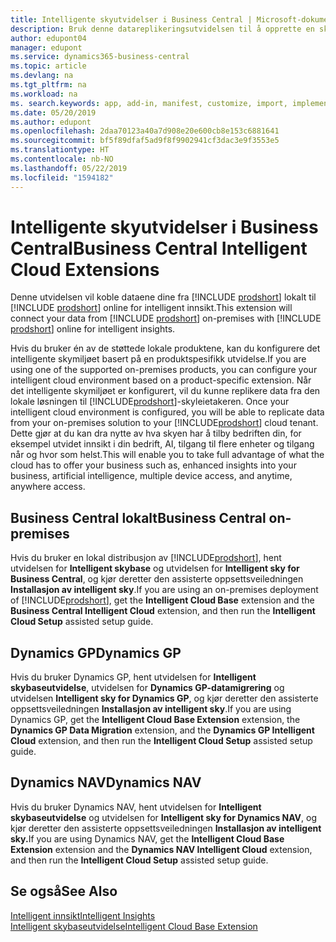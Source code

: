 ```yaml
---
title: Intelligente skyutvidelser i Business Central | Microsoft-dokumentasjon
description: Bruk denne datareplikeringsutvidelsen til å opprette en skykopi av dataene, slik at du er koblet til den intelligente skyen.
author: edupont04
manager: edupont
ms.service: dynamics365-business-central
ms.topic: article
ms.devlang: na
ms.tgt_pltfrm: na
ms.workload: na
ms. search.keywords: app, add-in, manifest, customize, import, implement
ms.date: 05/20/2019
ms.author: edupont
ms.openlocfilehash: 2daa70123a40a7d908e20e600cb8e153c6881641
ms.sourcegitcommit: bf5f89dfaf5ad9f8f9902941cf3dac3e9f3553e5
ms.translationtype: HT
ms.contentlocale: nb-NO
ms.lasthandoff: 05/22/2019
ms.locfileid: "1594182"
---
```

# <a name="business-central-intelligent-cloud-extensions"></a><span data-ttu-id="3e000-103">Intelligente skyutvidelser i Business Central</span><span class="sxs-lookup"><span data-stu-id="3e000-103">Business Central Intelligent Cloud Extensions</span></span>

<span data-ttu-id="3e000-104">Denne utvidelsen vil koble dataene dine fra [!INCLUDE [prodshort](includes/prodshort.md)] lokalt til [!INCLUDE [prodshort](includes/prodshort.md)] online for intelligent innsikt.</span><span class="sxs-lookup"><span data-stu-id="3e000-104">This extension will connect your data from [!INCLUDE [prodshort](includes/prodshort.md)] on-premises with [!INCLUDE [prodshort](includes/prodshort.md)] online for intelligent insights.</span></span>  

<span data-ttu-id="3e000-105">Hvis du bruker én av de støttede lokale produktene, kan du konfigurere det intelligente skymiljøet basert på en produktspesifikk utvidelse.</span><span class="sxs-lookup"><span data-stu-id="3e000-105">If you are using one of the supported on-premises products, you can configure your intelligent cloud environment based on a product-specific extension.</span></span><span data-ttu-id="3e000-106"> Når det intelligente skymiljøet er konfigurert, vil du kunne replikere data fra den lokale løsningen til [!INCLUDE[prodshort](includes/prodshort.md)]-skyleietakeren.</span><span class="sxs-lookup"><span data-stu-id="3e000-106"> Once your intelligent cloud environment is configured, you will be able to replicate data from your on-premises solution to your [!INCLUDE[prodshort](includes/prodshort.md)] cloud tenant.</span></span> <span data-ttu-id="3e000-107">Dette gjør at du kan dra nytte av hva skyen har å tilby bedriften din, for eksempel utvidet innsikt i din bedrift, AI, tilgang til flere enheter og tilgang når og hvor som helst.</span><span class="sxs-lookup"><span data-stu-id="3e000-107">This will enable you to take full advantage of what the cloud has to offer your business such as, enhanced insights into your business, artificial intelligence, multiple device access, and anytime, anywhere access.</span></span>  

## <a name="business-central-on-premises"></a><span data-ttu-id="3e000-108">Business Central lokalt</span><span class="sxs-lookup"><span data-stu-id="3e000-108">Business Central on-premises</span></span>
<span data-ttu-id="3e000-109">Hvis du bruker en lokal distribusjon av [!INCLUDE[prodshort](includes/prodshort.md)], hent utvidelsen for **Intelligent skybase** og utvidelsen for **Intelligent sky for Business Central**, og kjør deretter den assisterte oppsettsveiledningen **Installasjon av intelligent sky**.</span><span class="sxs-lookup"><span data-stu-id="3e000-109">If you are using an on-premises deployment of [!INCLUDE[prodshort](includes/prodshort.md)], get the **Intelligent Cloud Base** extension and the **Business Central Intelligent Cloud** extension, and then run the **Intelligent Cloud Setup** assisted setup guide.</span></span>  

## <a name="dynamics-gp"></a><span data-ttu-id="3e000-110">Dynamics GP</span><span class="sxs-lookup"><span data-stu-id="3e000-110">Dynamics GP</span></span>
<span data-ttu-id="3e000-111">Hvis du bruker Dynamics GP, hent utvidelsen for **Intelligent skybaseutvidelse**, utvidelsen for **Dynamics GP-datamigrering** og utvidelsen **Intelligent sky for Dynamics GP**, og kjør deretter den assisterte oppsettsveiledningen **Installasjon av intelligent sky**.</span><span class="sxs-lookup"><span data-stu-id="3e000-111">If you are using Dynamics GP, get the **Intelligent Cloud Base Extension** extension, the **Dynamics GP Data Migration** extension, and the **Dynamics GP Intelligent Cloud** extension, and then run the **Intelligent Cloud Setup** assisted setup guide.</span></span>  

## <a name="dynamics-nav"></a><span data-ttu-id="3e000-112">Dynamics NAV</span><span class="sxs-lookup"><span data-stu-id="3e000-112">Dynamics NAV</span></span>
<span data-ttu-id="3e000-113">Hvis du bruker Dynamics NAV, hent utvidelsen for **Intelligent skybaseutvidelse** og utvidelsen for **Intelligent sky for Dynamics NAV**, og kjør deretter den assisterte oppsettsveiledningen **Installasjon av intelligent sky.**</span><span class="sxs-lookup"><span data-stu-id="3e000-113">If you are using Dynamics NAV, get the **Intelligent Cloud Base Extension** extension and the **Dynamics NAV Intelligent Cloud** extension, and then run the **Intelligent Cloud Setup** assisted setup guide.</span></span>  

## <a name="see-also"></a><span data-ttu-id="3e000-114">Se også</span><span class="sxs-lookup"><span data-stu-id="3e000-114">See Also</span></span>

[<span data-ttu-id="3e000-115">Intelligent innsikt</span><span class="sxs-lookup"><span data-stu-id="3e000-115">Intelligent Insights</span></span>](about-intelligent-cloud.md)  
[<span data-ttu-id="3e000-116">Intelligent skybaseutvidelse</span><span class="sxs-lookup"><span data-stu-id="3e000-116">Intelligent Cloud Base Extension</span></span>](ui-extensions-intelligent-cloud.md)  
